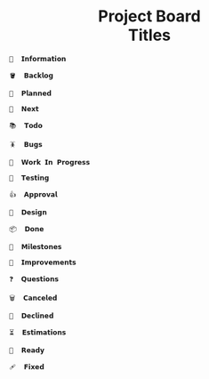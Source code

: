 
<div align = center>

# Project Board <br> Titles

</div>

```
📢  𝗜𝗻𝗳𝗼𝗿𝗺𝗮𝘁𝗶𝗼𝗻
```

```
🪣  𝗕𝗮𝗰𝗸𝗹𝗼𝗴
```

```
📑  𝗣𝗹𝗮𝗻𝗻𝗲𝗱
```

```
📆  𝗡𝗲𝘅𝘁
```

```
📚  𝗧𝗼𝗱𝗼
```

```
🪳  𝗕𝘂𝗴𝘀
```

```
🚧  𝗪𝗼𝗿𝗸 𝗜𝗻 𝗣𝗿𝗼𝗴𝗿𝗲𝘀𝘀
```

```
🧪  𝗧𝗲𝘀𝘁𝗶𝗻𝗴
```

```
👍  𝗔𝗽𝗽𝗿𝗼𝘃𝗮𝗹
```

```
🎨  𝗗𝗲𝘀𝗶𝗴𝗻
```

```
📦  𝗗𝗼𝗻𝗲
```

```
📍  𝗠𝗶𝗹𝗲𝘀𝘁𝗼𝗻𝗲𝘀
```

```
🧽  𝗜𝗺𝗽𝗿𝗼𝘃𝗲𝗺𝗲𝗻𝘁𝘀
```

```
❓  𝗤𝘂𝗲𝘀𝘁𝗶𝗼𝗻𝘀
```

```
🗑  𝗖𝗮𝗻𝗰𝗲𝗹𝗲𝗱
```

```
🚫  𝗗𝗲𝗰𝗹𝗶𝗻𝗲𝗱
```

```
⏳  𝗘𝘀𝘁𝗶𝗺𝗮𝘁𝗶𝗼𝗻𝘀
```

```
👟  𝗥𝗲𝗮𝗱𝘆
```

```
🩹  𝗙𝗶𝘅𝗲𝗱
```

<br>
